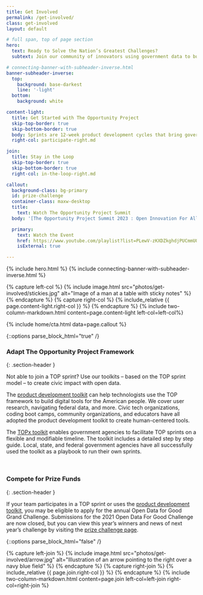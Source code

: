 ```yaml
---
title: Get Involved
permalink: /get-involved/
class: get-involved
layout: default

# full span, top of page section
hero:
  text: Ready to Solve the Nation’s Greatest Challenges?
  subtext: Join our community of innovators using government data to build digital tools with, by, and for the people. We offer ongoing opportunities to connect to The Opportunity Project throughout the year.

# connecting-banner-with-subheader-inverse.html
banner-subheader-inverse:
  top:
    background: base-darkest
    line: '-light'
  bottom:
    background: white

content-light:
  title: Get Started with The Opportunity Project
  skip-top-border: true
  skip-bottom-border: true
  body: Sprints are 12-week product development cycles that bring government agencies, technologists, community leaders, and data experts together to rapidly design digital solutions for the public good. TOP sprints typically begin in late summer or early fall and culminate at the annual TOP Summit in mid-December. 
  right-col: participate-right.md

join:
  title: Stay in the Loop
  skip-top-border: true
  skip-bottom-border: true
  right-col: in-the-loop-right.md

callout:
  background-class: bg-primary
  id: prize-challenge
  container-class: maxw-desktop
  title: 
    text: Watch The Opportunity Project Summit
  body: '[The Opportunity Project Summit 2023 : Open Innovation For All](https://www.youtube.com/playlist?list=PLewV-zKXDZkghdjPUCmmU02T7xI2dUPme) was a multi-day virtual conference that showcased work accomplished through TOP’s 2022 sprints. The event also featured conversations with leading experts and grassroots community members, provided hands-on learning opportunities for attendees, and announced the winners of the [Open Data For Good Challenge.](https://opportunity.census.gov/prize-challenge/)'

  primary:
    text: Watch the Event
    href: https://www.youtube.com/playlist?list=PLewV-zKXDZkghdjPUCmmU02T7xI2dUPme
    isExternal: true

---
```

{% include hero.html %}
{% include connecting-banner-with-subheader-inverse.html %}

{% capture left-col %}
  {% include image.html src="photos/get-involved/stickies.jpg" alt="Image of a man at a table with sticky notes" %}
{% endcapture %}
{% capture right-col %}
  {% include_relative {{ page.content-light.right-col }} %}
{% endcapture %}
{% include two-column-markdown.html content=page.content-light left-col=left-col%}

{% include home/cta.html data=page.callout %}

<!--hard coded (emulating prize-challenge.md)-->
{::options parse_block_html="true" /}
<section class="usa-section">
  <div class="grid-container maxw-desktop">

### Adapt The Opportunity Project Framework
{: .section-header }

Not able to join a TOP sprint? Use our toolkits – based on the TOP sprint model – to create civic impact with open data.

The [product development toolkit](https://opportunity.census.gov/product-development/toolkit/) can help technologists use the TOP framework to build digital tools for the American people. We cover user research, navigating federal data, and more. Civic tech organizations, coding boot camps, community organizations, and educators have all adopted the product development toolkit to create human-centered tools.

The [TOPx toolkit](https://opportunity.census.gov/topx-toolkit/) enables government agencies to facilitate TOP sprints on a flexible and modifiable timeline. The toolkit includes a detailed step by step guide. Local, state, and federal government agencies have all successfully used the toolkit as a playbook to run their own sprints.

<br>

### Compete for Prize Funds
{: .section-header }

If your team participates in a TOP sprint or uses the [product development toolkit](https://opportunity.census.gov/product-development/toolkit/), you may be eligible to apply for the annual Open Data for Good Grand Challenge. Submissions for the 2021 Open Data For Good Challenge are now closed, but you can view this year’s winners and news of next year’s challenge by visiting the [prize challenge page](https://opportunity.census.gov/prize-challenge).


{::options parse_block_html="false" /}
  </div>
</section>
<!--hard coded (emulating prize-challenge.md)-->

{% capture left-join %}
  {% include image.html src="photos/get-involved/arrow.jpg" alt="Illustration of an arrow pointing to the right over a navy blue field" %}
{% endcapture %}
{% capture right-join %}
  {% include_relative {{ page.join.right-col }} %}
{% endcapture %}
{% include two-column-markdown.html content=page.join left-col=left-join right-col=right-join %}
